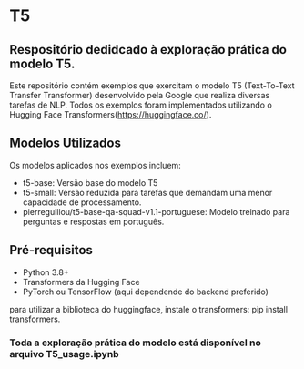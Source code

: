 # T5

## Respositório dedidcado à exploração prática do modelo T5.

Este repositório contém exemplos que exercitam o modelo T5 (Text-To-Text Transfer Transformer) desenvolvido pela Google que realiza diversas tarefas de NLP. Todos os exemplos foram implementados utilizando o Hugging Face Transformers(https://huggingface.co/).

## Modelos Utilizados

Os modelos aplicados nos exemplos incluem:

- t5-base: Versão base do modelo T5
- t5-small: Versão reduzida para tarefas que demandam uma menor capacidade de processamento.
- pierreguillou/t5-base-qa-squad-v1.1-portuguese: Modelo treinado para perguntas e respostas em português.

## Pré-requisitos

- Python 3.8+
- Transformers da Hugging Face
- PyTorch ou TensorFlow (aqui dependende do backend preferido)

para utilizar a biblioteca do huggingface, instale o transformers: pip install transformers.

### **Toda a exploração prática do modelo está disponível no arquivo T5_usage.ipynb**
